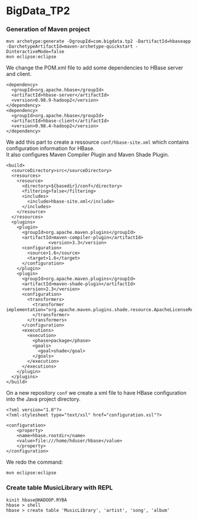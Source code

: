 # BigData_TP2

### Generation of Maven project
```
mvn archetype:generate -DgroupId=com.bigdata.tp2 -DartifactId=hbaseapp -DarchetypeArtifactId=maven-archetype-quickstart -DinteractiveMode=false
mvn eclipse:eclipse
```

We change the POM.xml file to add some dependencies to HBase server and client.
```
<dependency>
  <groupId>org.apache.hbase</groupId>
  <artifactId>hbase-server</artifactId>
  <version>0.98.9-hadoop2</version>
</dependency>
<dependency>
  <groupId>org.apache.hbase</groupId>
  <artifactId>hbase-client</artifactId>
  <version>0.98.4-hadoop2</version>
</dependency>
```

We add this part to create a ressource `conf/hbase-site.xml` which contains configuration information for HBase.  
It also configures Maven Compiler Plugin and Maven Shade Plugin.
```
<build>
  <sourceDirectory>src</sourceDirectory>
  <resources>
    <resource>
      <directory>${basedir}/conf</directory>
      <filtering>false</filtering>
      <includes>
        <include>hbase-site.xml</include>
      </includes>
    </resource>
  </resources>
  <plugins>
    <plugin>
      <groupId>org.apache.maven.plugins</groupId>
      <artifactId>maven-compiler-plugin</artifactId>
                <version>3.3</version>
      <configuration>
        <source>1.6</source>
        <target>1.6</target>
      </configuration>
    </plugin>
    <plugin>
      <groupId>org.apache.maven.plugins</groupId>
      <artifactId>maven-shade-plugin</artifactId>
      <version>2.3</version>
      <configuration>
        <transformers>
          <transformer implementation="org.apache.maven.plugins.shade.resource.ApacheLicenseResourceTransformer">
          </transformer>
        </transformers>
      </configuration>
      <executions>
        <execution>
          <phase>package</phase>
          <goals>
            <goal>shade</goal>
          </goals>
        </execution>
      </executions>
    </plugin>
  </plugins>
</build>
```

On a new repository `conf` we create a xml file to have HBase configuration into the Java project directory.
```
<?xml version="1.0"?>
<?xml-stylesheet type="text/xsl" href="configuration.xsl"?>

<configuration>
	<property>
	<name>hbase.rootdir</name>
	<value>file:///home/hduser/hbase</value>
	</property>
</configuration>
```

We redo the command:
```
mvn eclipse:eclipse
```

### Create table MusicLibrary with REPL
```
kinit hbase@HADOOP.RYBA
hbase > shell
hbase > create table 'MusicLibrary', 'artist', 'song', 'album'


